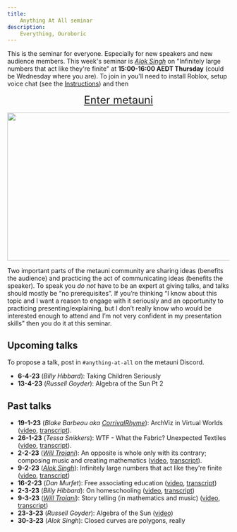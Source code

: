```yaml
---
title:
    Anything At All seminar
description:
    Everything, Ouroboric
---
```


This is the seminar for everyone. Especially for new speakers and new audience members. This week's seminar is *[Alok Singh](https://twitter.com/TheRevAlokSingh)* on "Infinitely large numbers that act like they're finite" at **15:00-16:00 AEDT Thursday** (could be Wednesday where you are). To join in you'll need to install Roblox, setup voice chat (see the [Instructions](https://metauni.org/posts/instructions/instructions)) and then

<p align="center">
  <span style="font-size:x-large;"><a target="_blank" href="https://www.roblox.com/games/8165217582/The-Rising-Sea">Enter metauni</a></span>
</p>

<p align="center">
<img width="800" height="334.4" src="https://user-images.githubusercontent.com/320329/208765279-15388dff-ecd9-405a-97c2-993af89ea2cb.png">
</p>

Two important parts of the metauni community are sharing ideas (benefits the audience) and practicing the act of communicating ideas (benefits the speaker). To speak you *do not* have to be an expert at giving talks, and talks should mostly be “no prerequisites”. If you’re thinking “I know about this topic and I want a reason to engage with it seriously and an opportunity to practicing presenting/explaining, but I don’t really know who would be interested enough to attend and I’m not very confident in my presentation skills” then you do it at this seminar.

## Upcoming talks

To propose a talk, post in `#anything-at-all` on the metauni Discord.

* **6-4-23** (*Billy Hibbard*): Taking Children Seriously
* **13-4-23** (*Russell Goyder*): Algebra of the Sun Pt 2

## Past talks

* **19-1-23** (*Blake Barbeau aka [CorrivalRhyme](https://twitter.com/CorrivalRhyme)*): ArchViz in Virtual Worlds ([video](https://youtu.be/rZGAdaaq6C4), [transcript](https://metauniservice.com/transcript?videoID=rZGAdaaq6C4)).
* **26-1-23** (*Tessa Snikkers*): WTF - What the Fabric? Unexpected Textiles ([video](https://youtu.be/gjCev79gUDw), [transcript](https://metauniservice.com/transcript?videoID=gjCev79gUDw)).
* **2-2-23** (*[Will Troiani](https://williamtroiani.github.io)*): An opposite is whole only with its contrary; composing music and creating mathematics ([video](https://youtu.be/i1wM_Gd62ms), [transcript](https://metauniservice.com/transcript?videoID=i1wM_Gd62ms)).
* **9-2-23** (*[Alok Singh](https://twitter.com/TheRevAlokSingh)*): Infinitely large numbers that act like they're finite ([video](https://youtu.be/YP-iTs5m3X0), [transcript](https://metauniservice.com/transcript?videoID=YP-iTs5m3X0))
* **16-2-23** (*Dan Murfet*): Free associating education ([video](https://youtu.be/GzPDuliK9mM), [transcript](https://metauniservice.com/transcript?videoID=GzPDuliK9mM))
* **2-3-23** (*Billy Hibbard*): On homeschooling ([video](https://youtu.be/6nYXsbZKRlQ), [transcript](https://metauniservice.com/transcript?videoID=6nYXsbZKRlQ))
* **9-3-23** (*[Will Troiani](https://williamtroiani.github.io)*): Story telling (in mathematics and music) ([video](https://youtu.be/WmsXyUjZGHs), [transcript](https://metauniservice.com/transcript?videoID=WmsXyUjZGHs))
* **23-3-23** (*Russell Goyder*): Algebra of the Sun ([video](https://youtu.be/gO77fMRwn5E))
* **30-3-23** (*Alok Singh*): Closed curves are polygons, really
